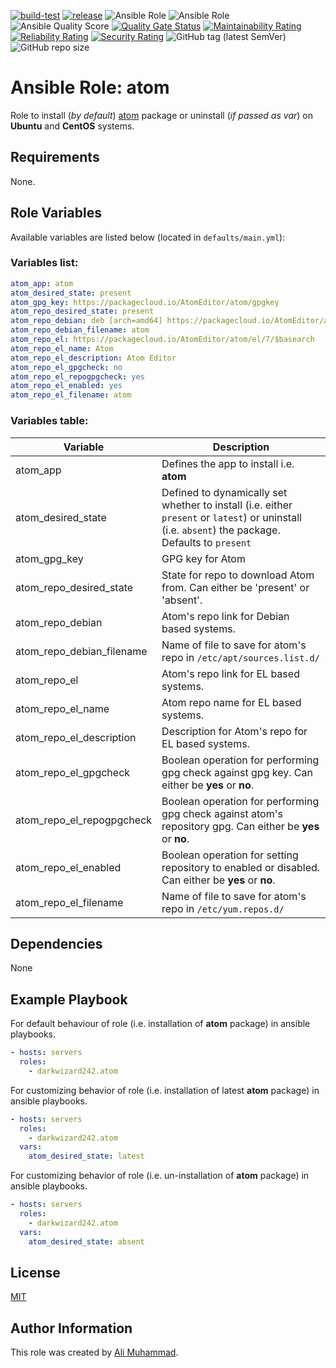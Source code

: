 [![build-test](https://github.com/darkwizard242/ansible-role-atom/workflows/build-and-test/badge.svg?branch=master)](https://github.com/darkwizard242/ansible-role-atom/actions?query=workflow%3Abuild-and-test) [![release](https://github.com/darkwizard242/ansible-role-atom/workflows/release/badge.svg)](https://github.com/darkwizard242/ansible-role-atom/actions?query=workflow%3Arelease) ![Ansible Role](https://img.shields.io/ansible/role/43192?color=dark%20green%20) ![Ansible Role](https://img.shields.io/ansible/role/d/43192?label=role%20downloads) ![Ansible Quality Score](https://img.shields.io/ansible/quality/43192?label=ansible%20quality%20score) [![Quality Gate Status](https://sonarcloud.io/api/project_badges/measure?project=ansible-role-atom&metric=alert_status)](https://sonarcloud.io/dashboard?id=ansible-role-atom) [![Maintainability Rating](https://sonarcloud.io/api/project_badges/measure?project=ansible-role-atom&metric=sqale_rating)](https://sonarcloud.io/dashboard?id=ansible-role-atom) [![Reliability Rating](https://sonarcloud.io/api/project_badges/measure?project=ansible-role-atom&metric=reliability_rating)](https://sonarcloud.io/dashboard?id=ansible-role-atom) [![Security Rating](https://sonarcloud.io/api/project_badges/measure?project=ansible-role-atom&metric=security_rating)](https://sonarcloud.io/dashboard?id=ansible-role-atom) ![GitHub tag (latest SemVer)](https://img.shields.io/github/tag/darkwizard242/ansible-role-atom?label=release) ![GitHub repo size](https://img.shields.io/github/repo-size/darkwizard242/ansible-role-atom?color=orange&style=flat-square)

# Ansible Role: atom

Role to install (_by default_) [atom](https://atom.io/) package or uninstall (_if passed as var_) on **Ubuntu** and **CentOS** systems.

## Requirements

None.

## Role Variables

Available variables are listed below (located in `defaults/main.yml`):

### Variables list:

```yaml
atom_app: atom
atom_desired_state: present
atom_gpg_key: https://packagecloud.io/AtomEditor/atom/gpgkey
atom_repo_desired_state: present
atom_repo_debian: deb [arch=amd64] https://packagecloud.io/AtomEditor/atom/any/ any main
atom_repo_debian_filename: atom
atom_repo_el: https://packagecloud.io/AtomEditor/atom/el/7/$basearch
atom_repo_el_name: Atom
atom_repo_el_description: Atom Editor
atom_repo_el_gpgcheck: no
atom_repo_el_repogpgcheck: yes
atom_repo_el_enabled: yes
atom_repo_el_filename: atom
```

### Variables table:

Variable                  | Description
------------------------- | -------------------------------------------------------------------------------------------------------------------------------------------------
atom_app                  | Defines the app to install i.e. **atom**
atom_desired_state        | Defined to dynamically set whether to install (i.e. either `present` or `latest`) or uninstall (i.e. `absent`) the package. Defaults to `present`
atom_gpg_key              | GPG key for Atom
atom_repo_desired_state   | State for repo to download Atom from. Can either be 'present' or 'absent'.
atom_repo_debian          | Atom's repo link for Debian based systems.
atom_repo_debian_filename | Name of file to save for atom's repo in `/etc/apt/sources.list.d/`
atom_repo_el              | Atom's repo link for EL based systems.
atom_repo_el_name         | Atom repo name for EL based systems.
atom_repo_el_description  | Description for Atom's repo for EL based systems.
atom_repo_el_gpgcheck     | Boolean operation for performing gpg check against gpg key. Can either be **yes** or **no**.
atom_repo_el_repogpgcheck | Boolean operation for performing gpg check against atom's repository gpg. Can either be **yes** or **no**.
atom_repo_el_enabled      | Boolean operation for setting repository to enabled or disabled. Can either be **yes** or **no**.
atom_repo_el_filename     | Name of file to save for atom's repo in `/etc/yum.repos.d/`

## Dependencies

None

## Example Playbook

For default behaviour of role (i.e. installation of **atom** package) in ansible playbooks.

```yaml
- hosts: servers
  roles:
    - darkwizard242.atom
```

For customizing behavior of role (i.e. installation of latest **atom** package) in ansible playbooks.

```yaml
- hosts: servers
  roles:
    - darkwizard242.atom
  vars:
    atom_desired_state: latest
```

For customizing behavior of role (i.e. un-installation of **atom** package) in ansible playbooks.

```yaml
- hosts: servers
  roles:
    - darkwizard242.atom
  vars:
    atom_desired_state: absent
```

## License

[MIT](https://github.com/darkwizard242/ansible-role-atom/blob/master/LICENSE)

## Author Information

This role was created by [Ali Muhammad](https://www.alimuhammad.dev/).
